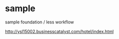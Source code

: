 sample
======

sample foundation / less workflow

http://ysl15002.businesscatalyst.com/hotel/index.html

